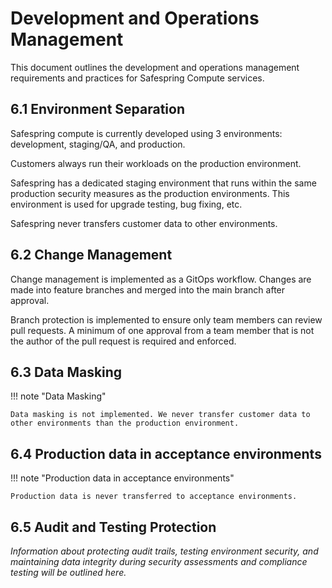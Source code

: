 # Development and Operations Management

This document outlines the development and operations management requirements and practices for Safespring Compute services.

## 6.1 Environment Separation

Safespring compute is currently developed using 3 environments: development, staging/QA, and production.

Customers always run their workloads on the production environment.

Safespring has a dedicated staging environment that runs within the same production security measures as the production environments. This environment is used for upgrade testing, bug fixing, etc.

Safespring never transfers customer data to other environments.

## 6.2 Change Management

Change management is implemented as a GitOps workflow. Changes are made into feature branches and merged into the main branch after approval.

Branch protection is implemented to ensure only team members can review pull requests. A minimum of one approval from a team member that is not the author of the pull request is required and enforced.


## 6.3 Data Masking

!!! note "Data Masking"

    Data masking is not implemented. We never transfer customer data to other environments than the production environment.

## 6.4 Production data in acceptance environments

!!! note "Production data in acceptance environments"

    Production data is never transferred to acceptance environments.

## 6.5 Audit and Testing Protection

*Information about protecting audit trails, testing environment security, and maintaining data integrity during security assessments and compliance testing will be outlined here.*
